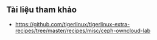 ## Tài liệu tham khảo
- https://github.com/tigerlinux/tigerlinux-extra-recipes/tree/master/recipes/misc/ceph-owncloud-lab
